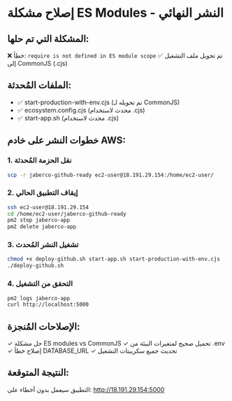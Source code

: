 # إصلاح مشكلة ES Modules - النشر النهائي

## المشكلة التي تم حلها:
❌ خطأ: `require is not defined in ES module scope`
✅ تم تحويل ملف التشغيل إلى CommonJS (.cjs)

## الملفات المُحدثة:
- ✅ start-production-with-env.cjs (تم تحويله لـ CommonJS)
- ✅ ecosystem.config.cjs (محدث لاستخدام .cjs)
- ✅ start-app.sh (محدث لاستخدام .cjs)

## خطوات النشر على خادم AWS:

### 1. نقل الحزمة المُحدثة
```bash
scp -r jaberco-github-ready ec2-user@18.191.29.154:/home/ec2-user/
```

### 2. إيقاف التطبيق الحالي
```bash
ssh ec2-user@18.191.29.154
cd /home/ec2-user/jaberco-github-ready
pm2 stop jaberco-app
pm2 delete jaberco-app
```

### 3. تشغيل النشر المُحدث
```bash
chmod +x deploy-github.sh start-app.sh start-production-with-env.cjs
./deploy-github.sh
```

### 4. التحقق من التشغيل
```bash
pm2 logs jaberco-app
curl http://localhost:5000
```

## الإصلاحات المُنجزة:
✓ حل مشكلة ES modules vs CommonJS
✓ تحميل صحيح لمتغيرات البيئة من .env
✓ إصلاح خطأ DATABASE_URL
✓ تحديث جميع سكريبتات التشغيل

## النتيجة المتوقعة:
التطبيق سيعمل بدون أخطاء على:
http://18.191.29.154:5000